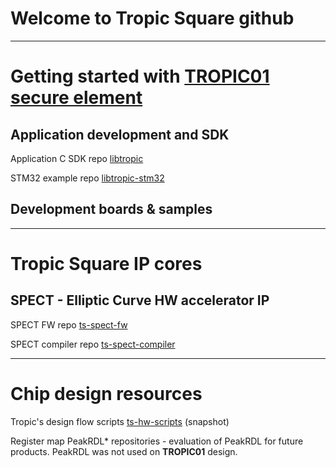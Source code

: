 # Welcome to Tropic Square github

---
# Getting started with [TROPIC01 secure element](https://tropicsquare.com/tropic01)

## Application development and SDK 
Application C SDK repo [libtropic](https://github.com/tropicsquare/libtropic)

STM32 example repo [libtropic-stm32](https://github.com/tropicsquare/libtropic-stm32)

## Development boards & samples 

---
# Tropic Square IP cores
## SPECT - Elliptic Curve HW accelerator IP

SPECT FW repo [ts-spect-fw](https://github.com/tropicsquare/ts-spect-fw) 

SPECT compiler repo [ts-spect-compiler](https://github.com/tropicsquare/ts-spect-compiler) 
  

---
# Chip design resources

Tropic's design flow scripts [ts-hw-scripts](https://github.com/tropicsquare/ts-hw-scripts) (snapshot)

Register map PeakRDL* repositories - evaluation of PeakRDL for future products. PeakRDL was not used on **TROPIC01** design. 

